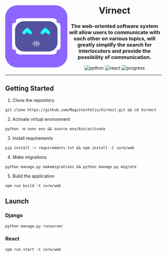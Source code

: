 <div>
    <img src="core/web/public/static/logo.svg" width="200" height="200" align="left" alt="logo" />
    <h1 align="center">
        Virnect
    </h1>
    <h3 align="center">
        The web-oriented software system will allow users to communicate with each other on various topics, will greatly simplify the search for interlocutors and provide the possibility of communication.
    </h3>
    <p align="center">
        <img src="https://img.shields.io/badge/django-grey.svg?style=for-the-badge&logo=django&logoColor=cyan" alt="python">
        <img src="https://img.shields.io/badge/react-grey.svg?style=for-the-badge&logo=react&logoColor=cyan" alt="react">
        <img src="https://img.shields.io/badge/progress-developed-green.svg?style=for-the-badge&logo=progress" alt="progress">
    </p>
</div>

---

## Getting Started
1. Clone the repository
```
git clone https://github.com/MagisterFelix/Virnect.git && cd Virnect
```
2. Activate virtual environment
```
python -m venv env && source env/bin/activate
```
3. Install requirements
```
pip install -r requirements.txt && npm install -C core/web
```
4. Make migrations
```
python manage.py makemigrations && python manage.py migrate
```
5. Build the application
```
npm run build -C core/web
```
## Launch
### Django
```
python manage.py runserver
```
### React
```
npm run start -C core/web
```

